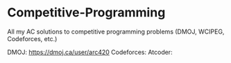 # Competitive-Programming

All my AC solutions to competitive programming problems (DMOJ, WCIPEG, Codeforces, etc.)

DMOJ: https://dmoj.ca/user/arc420
Codeforces: 
Atcoder: 

